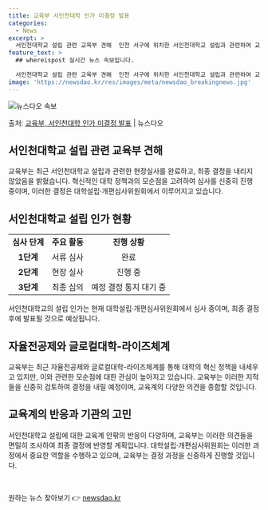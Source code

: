 ```yaml
---
title: 교육부 서인천대학 인가 미결정 발표
categories:
  - News
excerpt: >
  서인천대학교 설립 관련 교육부 견해  인천 서구에 위치한 서인천대학교 설립과 관련하여 교육부는 최종 심의를 …
feature_text: >
  ## whereispost 실시간 뉴스 속보입니다.

  서인천대학교 설립 관련 교육부 견해  인천 서구에 위치한 서인천대학교 설립과 관련하여 교육부는 최종 심의를 …
image: 'https://newsdao.kr/res/images/meta/newsdao_breakingnews.jpg'
---
```


![뉴스다오 속보](https://newsdao.kr/res/images/meta/newsdao_breakingnews.jpg)

<p>출처: <a href="https://newsdao.kr/4428" rel="dofollow">교육부, 서인천대학 인가 미결정 발표</a> | 뉴스다오</p>

<h2 data-ke-size="size26">서인천대학교 설립 관련 교육부 견해</h2>
<p data-ke-size="size16">교육부는 최근 서인천대학교 설립과 관련한 현장실사를 완료하고, 최종 결정을 내리지 않았음을 밝혔습니다. 혁신적인 대학 정책과의 모순점을 고려하여 심사를 신중히 진행 중이며, 이러한 결정은 대학설립·개편심사위원회에서 이루어지고 있습니다.</p>

<h2 data-ke-size="size26">서인천대학교 설립 인가 현황</h2>
<table>
    <tr>
        <td style="text-align: center; height: 17px;"><b>심사 단계</b></td>
        <td style="text-align: center; height: 17px;"><b>주요 활동</b></td>
        <td style="text-align: center; height: 17px;"><b>진행 상황</b></td>
    </tr>
    <tr>
        <td style="text-align: center; height: 17px;"><b>1단계</b></td>
        <td style="text-align: center; height: 17px;">서류 심사</td>
        <td style="text-align: center; height: 17px;">완료</td>
    </tr>
    <tr>
        <td style="text-align: center; height: 17px;"><b>2단계</b></td>
        <td style="text-align: center; height: 17px;">현장 실사</td>
        <td style="text-align: center; height: 17px;">진행 중</td>
    </tr>
    <tr>
        <td style="text-align: center; height: 17px;"><b>3단계</b></td>
        <td style="text-align: center; height: 17px;">최종 심의</td>
        <td style="text-align: center; height: 17px;">예정 결정 통지 대기 중</td>
    </tr>
</table>
<p data-ke-size="size16">서인천대학교의 설립 인가는 현재 대학설립·개편심사위원회에서 심사 중이며, 최종 결정 후에 발표될 것으로 예상됩니다.</p>

<h2 data-ke-size="size26">자율전공제와 글로컬대학-라이즈체계</h2>
<p data-ke-size="size16">교육부는 최근 자율전공제와 글로컬대학-라이즈체계를 통해 대학의 혁신 정책을 내세우고 있지만, 이와 관련한 모순점에 대한 관심이 높아지고 있습니다. 교육부는 이러한 지적들을 신중히 검토하여 결정을 내릴 예정이며, 교육계의 다양한 의견을 종합할 것입니다.</p>

<h2 data-ke-size="size26">교육계의 반응과 기관의 고민</h2>
<p data-ke-size="size16">서인천대학교 설립에 대한 교육계 안팎의 반응이 다양하며, 교육부는 이러한 의견들을 면밀히 조사하여 최종 결정에 반영할 계획입니다. 대학설립·개편심사위원회는 이러한 과정에서 중요한 역할을 수행하고 있으며, 교육부는 결정 과정을 신중하게 진행할 것입니다.</p>

<p data-ke-size="size16">&nbsp;</p> 

원하는 뉴스 찾아보기 👉 <a href="https://newsdao.kr" rel="dofollow">newsdao.kr</a>


